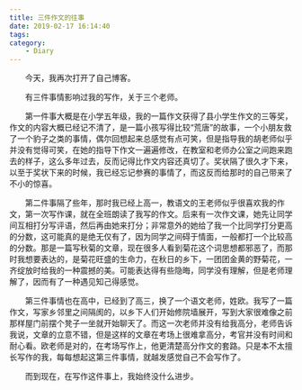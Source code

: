 ```yaml
---
title: 三件作文的往事
date: 2019-02-17 16:14:40
tags:
category: 
    - Diary
---
```


&emsp;&emsp;今天，我再次打开了自己博客。

&emsp;&emsp;有三件事情影响过我的写作，关于三个老师。

&emsp;&emsp;第一件事大概是在小学五年级，我的一篇作文获得了县小学生作文的三等奖，作文的内容大概已经记不清了，是一篇小孩写得比较“荒唐”的故事，一个小朋友救了一个豹子之类的事情，偶尔回想起来总感觉有点可笑，但是指导我的胡老师似乎并没有觉得可笑，在她的指导下作文一遍遍修改，在教室和老师办公室之间跑来跑去的样子，这么多年过去，反而记得比作文内容还真切了。奖状隔了很久才下来，以至于奖状下来的时候，我已经忘记参赛的事情了，而这反而给那时的自己带来了不小的惊喜。

&emsp;&emsp;第二件事隔了些年，那时我已经上高一，教语文的王老师似乎很喜欢我的作文，第一次写作课，就在全班朗读了我写的作文。后来有一次作文课，她先让同学间互相打分写评语，然后再由她来打分；非常意外的她给了我一个比同学打分更高的分数，这可能真的是绝无仅有了，因为同学之间碍于情面，一般都打一个比较高的分数。那是一篇写秋菊的文章，现在很多人看到菊花这个词思想都邪恶了，而那时我想要表达的，是菊花旺盛的生命力，在秋日的乡下，一团团金黄的野菊花，一齐绽放时给我的一种震撼的美。可能表达得有些隐晦，同学没有理解，但是老师理解了，因而有了一种遇见知己得感觉。

&emsp;&emsp;第三件事情也在高中，已经到了高三，换了一个语文老师，姓欧。我写了一篇作文，写家乡邻里之间隔阂的，以乡下人们开始修院墙展开，写到大家很难像之前那样屋门前摆个凳子一坐就开始聊天了。而这一次老师并没有给我高分，老师告诉我说，文章的立意不错，但是这样的文章在考场上很难拿高分，考官并没有时间和耐心看。欧老师是对的，在考场写作上，他更清楚高分作文的套路。只是本不太擅长写作的我，每每想起这第三件事情，就越发感觉自己不会写作了。

&emsp;&emsp;而到现在，在写作这件事上，我始终没什么进步。